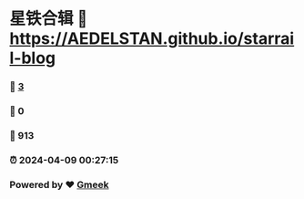 # 星铁合辑 :link: https://AEDELSTAN.github.io/starrail-blog 
### :page_facing_up: [3](https://AEDELSTAN.github.io/starrail-blog/tag.html) 
### :speech_balloon: 0 
### :hibiscus: 913 
### :alarm_clock: 2024-04-09 00:27:15 
### Powered by :heart: [Gmeek](https://github.com/Meekdai/Gmeek)
